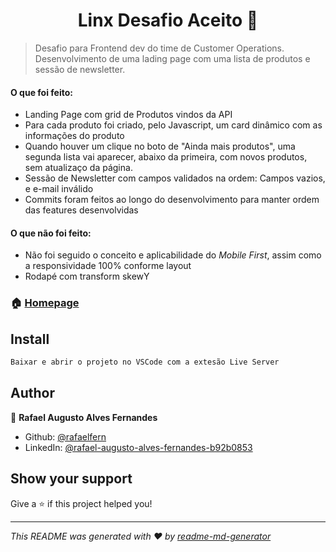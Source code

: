 <h1 align="center">Linx Desafio Aceito 👋</h1>
<p>
</p>

> Desafio para Frontend dev do time de Customer Operations. 
Desenvolvimento de uma lading page com uma lista de produtos e sessão de newsletter.

<p>
   <h4><b>O que foi feito:</b></h4>
   <ul>
    <li>Landing Page com grid de Produtos vindos da API</li>
    <li>Para cada produto foi criado, pelo Javascript, um card dinâmico com as informações do produto</li>
    <li>Quando houver um clique no boto de "Ainda mais produtos", uma segunda lista vai aparecer, abaixo da primeira, com novos produtos, sem atualizaço da página.</li>
    <li>Sessão de Newsletter com campos validados na ordem: Campos vazios, e e-mail inválido</li>
    <li>Commits foram feitos ao longo do desenvolvimento para manter ordem das features desenvolvidas</li>
   </ul>
   <h4><b>O que não foi feito:</b></h4>
   <ul>
    <li>Não foi seguido o conceito e aplicabilidade do <i>Mobile First</i>, assim como a responsividade 100% conforme layout</li>
    <li>Rodapé com transform skewY</li>
   </ul>
  
</p>


### 🏠 [Homepage](https://linx-teste.web.app/)

## Install

```sh
Baixar e abrir o projeto no VSCode com a extesão Live Server
```

## Author

👤 **Rafael Augusto Alves Fernandes**

* Github: [@rafaelfern](https://github.com/rafaelfern)
* LinkedIn: [@rafael-augusto-alves-fernandes-b92b0853](https://linkedin.com/in/rafael-augusto-alves-fernandes-b92b0853)

## Show your support

Give a ⭐️ if this project helped you!

***
_This README was generated with ❤️ by [readme-md-generator](https://github.com/kefranabg/readme-md-generator)_
